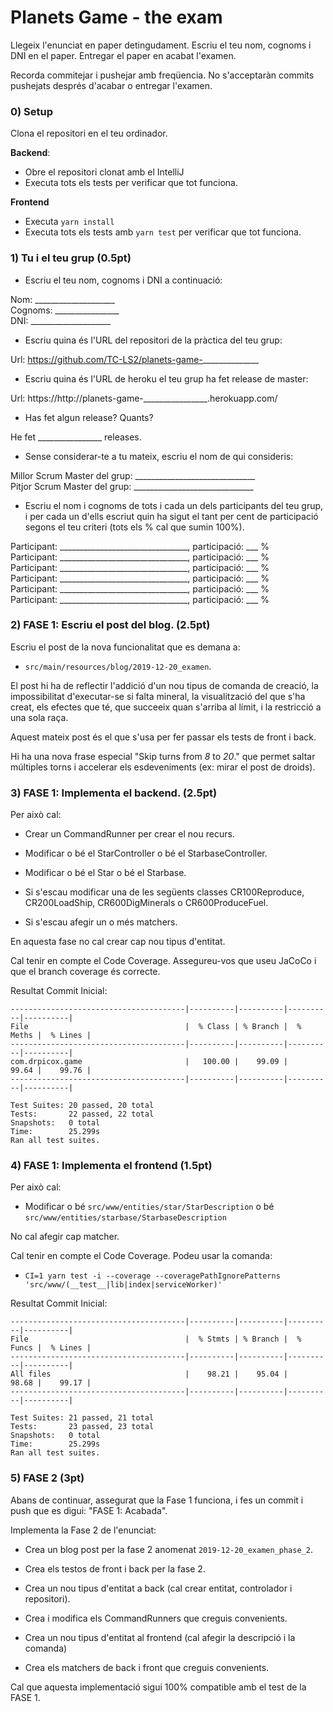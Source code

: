 Planets Game - the exam
=======================

Llegeix l'enunciat en paper detingudament. 
Escriu el teu nom, cognoms i DNI en el paper. 
Entregar el paper en acabat l'examen.

Recorda commitejar i pushejar amb freqüencia.
No s'acceptaràn commits pushejats després d'acabar o entregar l'examen.

### 0) Setup

Clona el repositori en el teu ordinador.

**Backend**:

- Obre el repositori clonat amb el IntelliJ
- Executa tots els tests per verificar que tot funciona.

**Frontend**

- Executa `yarn install`
- Executa tots els tests amb `yarn test` per verificar que tot funciona.


### 1) Tu i el teu grup  (0.5pt)

- Escriu el teu nom, cognoms i DNI a continuació:

Nom: ____________________  
Cognoms: ________________  
DNI: ____________________  

- Escriu quina és l'URL del repositori de la pràctica del teu grup:

Url: https://github.com/TC-LS2/planets-game-______________  

- Escriu quina és l'URL de heroku el teu grup ha fet release de master:

Url: https://http://planets-game-________________.herokuapp.com/  

- Has fet algun release? Quants?

He fet ________________ releases.

- Sense considerar-te a tu mateix, escriu el nom de qui consideris:

Millor Scrum Master del grup: ______________________________  
Pitjor Scrum Master del grup: ______________________________  

- Escriu el nom i cognoms de tots i cada un dels participants del teu grup, i 
  per cada un d'ells escriut quin ha sigut el tant per cent de participació 
  segons el teu criteri (tots els % cal que sumin 100%).

Participant: ________________________________, participació: ___ %  
Participant: ________________________________, participació: ___ %  
Participant: ________________________________, participació: ___ %  
Participant: ________________________________, participació: ___ %  
Participant: ________________________________, participació: ___ %  
Participant: ________________________________, participació: ___ %  


### 2) FASE 1: Escriu el post del blog. (2.5pt)

Escriu el post de la nova funcionalitat que es demana a:

- `src/main/resources/blog/2019-12-20_examen`.

El post hi ha de reflectir l'addició d'un nou tipus de comanda de creació, la impossibilitat d'executar-se si falta mineral, la visualització del que s'ha creat, els efectes que té, que succeeix quan s'arriba al límit, i la restricció a una sola raça.

Aquest mateix post és el que s'usa per fer passar els tests de front i back. 

Hi ha una nova frase especial "Skip turns from _8_ to _20_." que permet saltar múltiples torns i accelerar els esdeveniments (ex: mirar el post de droids).


### 3) FASE 1: Implementa el backend. (2.5pt)

Per això cal:

- Crear un CommandRunner per crear el nou recurs.

- Modificar o bé el StarController o bé el StarbaseController.

- Modificar o bé el Star o bé el Starbase.

- Si s'escau modificar una de les següents classes CR100Reproduce, CR200LoadShip, CR600DigMinerals o CR600ProduceFuel.

- Si s'escau afegir un o més matchers.

En aquesta fase no cal crear cap nou tipus d'entitat.

Cal tenir en compte el Code Coverage. Assegureu-vos que useu JaCoCo i que el branch coverage és correcte.

Resultat Commit Inicial:

```
---------------------------------------|----------|----------|----------|----------|
File                                   |  % Class | % Branch |  % Meths |  % Lines |
---------------------------------------|----------|----------|----------|----------|
com.drpicox.game                       |   100.00 |    99.09 |    99.64 |    99.76 |
---------------------------------------|----------|----------|----------|----------|

Test Suites: 20 passed, 20 total
Tests:       22 passed, 22 total
Snapshots:   0 total
Time:        25.299s
Ran all test suites.
```

### 4) FASE 1: Implementa el frontend (1.5pt)

Per això cal:

- Modificar o bé `src/www/entities/star/StarDescription` 
  o bé `src/www/entities/starbase/StarbaseDescription`

No cal afegir cap matcher.

Cal tenir en compte el Code Coverage. Podeu usar la comanda:

- `CI=1 yarn test -i --coverage --coveragePathIgnorePatterns 'src/www/(__test__|lib|index|serviceWorker)'`

Resultat Commit Inicial:

```
---------------------------------------|----------|----------|----------|----------|
File                                   |  % Stmts | % Branch |  % Funcs |  % Lines |
---------------------------------------|----------|----------|----------|----------|
All files                              |    98.21 |    95.04 |    98.68 |    99.17 |
---------------------------------------|----------|----------|----------|----------|

Test Suites: 21 passed, 21 total
Tests:       23 passed, 23 total
Snapshots:   0 total
Time:        25.299s
Ran all test suites.
```


### 5) FASE 2 (3pt)

Abans de continuar, assegurat que la Fase 1 funciona, i fes un commit i push que es digui: "FASE 1: Acabada".

Implementa la Fase 2 de l'enunciat:

- Crea un blog post per la fase 2 anomenat `2019-12-20_examen_phase_2`.

- Crea els testos de front i back per la fase 2.

- Crea un nou tipus d'entitat a back (cal crear entitat, controlador i repositori).

- Crea i modifica els CommandRunners que creguis convenients.

- Crea un nou tipus d'entitat al frontend (cal afegir la descripció i la comanda)

- Crea els matchers de back i front que creguis convenients.

Cal que aquesta implementació sigui 100% compatible amb el test de la FASE 1.
